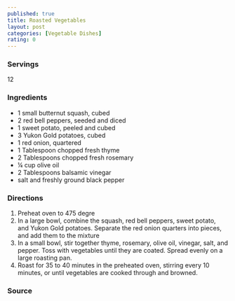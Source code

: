 ```yaml
---
published: true
title: Roasted Vegetables
layout: post
categories: [Vegetable Dishes]
rating: 0
---
```

### Servings
12

### Ingredients
- 1 small butternut squash, cubed 
- 2 red bell peppers, seeded and diced
- 1 sweet potato, peeled and cubed
- 3 Yukon Gold potatoes, cubed
- 1 red onion, quartered
- 1 Tablespoon chopped fresh thyme
- 2 Tablespoons chopped fresh rosemary
- ¼ cup olive oil
- 2 Tablespoons balsamic vinegar
- salt and freshly ground black pepper

### Directions
1. Preheat oven to 475 degre
2. In a large bowl, combine the squash, red bell peppers, sweet potato, and Yukon Gold potatoes.  Separate the red onion quarters into pieces, and add them to the mixture
3. In a small bowl, stir together thyme, rosemary, olive oil, vinegar, salt, and pepper.  Toss with vegetables until they are coated.  Spread evenly on a large roasting pan.
4. Roast for 35 to 40 minutes in the preheated oven, stirring every 10 minutes, or until vegetables are cooked through and browned.

### Source


